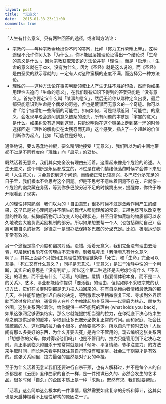 ```yaml
---
layout: post
title:  "无意义"
date:   2015-01-08 23:11:00
comments: true
---
```


「人生有什么意义」只有两种回答的途径，或者叫方法论：

- 宗教的——每种宗教会给出你不同的答案，比如「努力工作荣耀上帝」。这种途径不允许你问太多「为什么」，你不能层层推理论证得出一个结论说「生命的意义是什么」，因为宗教获取知识的方法论并非「理性」，而是「启示」。「生命的意义就在于xxx，没有为什么，因为《圣经》就是这么说的，而《圣经》是由圣灵的默示写就的」一定有人对这种蛮横的态度不满，而选择另一种方法论。
- 理性的——这种方法论在事实判断领域让人产生无往不胜的印象，然而你如果用理性去追问「生命的意义」，在我们现有知识下得到的答案只能是「没有意义」。首先你要定义什么叫「某事的意义」，然后无论你从哪种定义出发，最后都只能意识到生命是个偶发的奇迹，但也是荒谬而无意义的一个奇迹。你可以讲「给宇宙增加一些绚丽的可能性」如何如何，可是继续追问「可能性」的意义，会发现早晚会追问到意义链条的源头，所有问题的本质是「宇宙的意义」是什么。如果你没有追问到这里，只能说明你在这个链条上走到某一环的时候选择回避「理性的解构实在太残忍而无趣」这个感受，插入了一个超越的价值判断作为起点，比如「可能性是好的」。

通俗地说，要么愚蠢地神棍，要么精明地接受「无意义」，我们所以为的中间地带都不过是不同程度的「理性」向「启示」的妥协。

既然活着无意义，我们其实完全没有理由去活着。这看起来像是个危险的论述。人生无意义，这个判断是永远都成立的，不过是在我们情绪低落的时候才会停下来思考「人生意义」，才会意识到这个问题，而情绪正常比较高兴、多巴胺分泌充足的日子里，我们根本不会思考这个问题。但是不思考不意味着问题不存在，它就像一个危险的幽灵藏在角落，等到你多巴胺分泌不足的时候跳出来，提醒你，你终于睁开眼看到了现实。

人的理性非常脆弱，我们以为的「自由意志」很多时候不过是激素作用产生的结果，这早已是对心理问题并不陌生的现代人都能理解的常识。五羟色胺可以改变老鼠的性取向，抗抑郁药物可以改变人的心理状态，甚至日常如蔗糖的物质都可以永久地改变大脑负责奖励机制的部分。所以如果想要帮一个人（也包括帮助自己）远离可能自杀的状态，途径之一是想办法保持多巴胺的分泌充足。比如，极限运动是非常有效的。

另一个途径是换个角度和幽灵对话。没错，活着无意义，我们完全没有理由去活着，可是我们也没有任何理由不去活着。别老是考虑「我活着又有什么意义啊？」，其实上面那个只使用工具理性的推理链条中「死亡」和「生命」完全可以互换，「死亡又有什么意义？」同样是无意义。「无意义」是过于冷静中性的一个判断，其实它的意思是「没有判断」。所以这个第二种途径是去考虑你有什么「不去死」的理由，而不是有什么「活着」的理由。爱情（指爱情体验本身，而不是二人的关系）、艺术、事业都能给你提供「要活着」的理由，但假如你不采取宗教的认识方法，它们在关键时刻都是无力把人拉回来的。在有自杀倾向者情绪最低落的那几天，往往能帮他们推迟自杀的决定，等到激素水平稍微恢复正常、寻求到外界帮助而渡过危险期的，通常是人在社会中构建起的关系网——以家庭为核心，朋友为外围。这张关系网拉着你，给你提供一些不能死的理由 (what holds you back)，如果这张网足够密集结实，那么它就能提供相当强的拉力，在你彻底下决心结束生命之前提供足够的缓冲，争取到让多巴胺分泌恢复正常的时间。而和家庭、社会比较疏离的人，这张网的拉力会小很多，危险要高不少。所以自杀干预时去劝「人世间有那么多美好的东西，为什么非要去死」是完全不管用的，现去编织这张关系网（「想想你的父母，你对得起他们吗」）也是不管用的，拉力只能管用到下定决心之前。真正事到临头的自杀干预常常就是用「倾听、平复情绪、转移注意力」的方法来争取时间，而长远来看平时就注意自己有没有和家庭、社会过于割裂才是有效的。这张关系网里，拉力最强的显然是对子女的牵挂。

至于为什么活着无意义我们还要进行自杀干预，也有人解释过，并不是每个人的自杀都是和《云图》里作曲家的自杀一样，是一件预谋已久的、必然会发生的艺术品。很多时候「自杀」的企图本质上是一种「求助」。既然有求，我们就要帮助。

「活着」这么简单这么根本的一件事情，居然需要如此复杂的分析和算计，这其实也是天启神棍看不上理性解构的原因之一了。